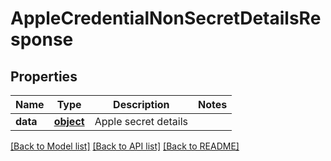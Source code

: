 # AppleCredentialNonSecretDetailsResponse

## Properties
Name | Type | Description | Notes
------------ | ------------- | ------------- | -------------
**data** | [**object**](.md) | Apple secret details | 

[[Back to Model list]](../README.md#documentation-for-models) [[Back to API list]](../README.md#documentation-for-api-endpoints) [[Back to README]](../README.md)

